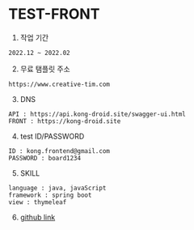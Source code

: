 TEST-FRONT
==========

1. 작업 기간
``````````````````
2022.12 ~ 2022.02
``````````````````
2. 무료 탬플릿 주소
````````````````````````````````````````````
https://www.creative-tim.com
````````````````````````````````````````````
3. DNS
```````````````````````````````````````````````````
API : https://api.kong-droid.site/swagger-ui.html
FRONT : https://kong-droid.site
````````````````````````````````````````````````````
4. test ID/PASSWORD
```````````````````````````````````````````````````
ID : kong.frontend@gmail.com
PASSWORD : board1234
```````````````````````````````````````````````````
5. SKILL
````````````````````````````````````````````````````
language : java, javaScript
framework : spring boot
view : thymeleaf
````````````````````````````````````````````````````
6. [github link](https://github.com/kong-droid, "github")

